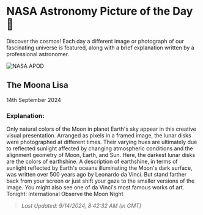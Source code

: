 
  # NASA Astronomy Picture of the Day 🌌

  Discover the cosmos! Each day a different image or photograph of our fascinating universe is featured, along with a brief explanation written by a professional astronomer.

![NASA APOD](https://apod.nasa.gov/apod/image/2409/Moonalisa_base_corr.jpg)

## The Moona Lisa

14th September 2024

### Explanation: 

Only natural colors of the Moon in planet Earth's sky appear in this creative visual presentation. Arranged as pixels in a framed image, the lunar disks were photographed at different times. Their varying hues are ultimately due to reflected sunlight affected by changing atmospheric conditions and the alignment geometry of Moon, Earth, and Sun. Here, the darkest lunar disks are the colors of earthshine. A description of earthshine, in terms of sunlight reflected by Earth's oceans illuminating the Moon's dark surface, was written over 500 years ago by Leonardo da Vinci.  But stand farther back from your screen or just shift your gaze to the smaller versions of the image. You might also see one of da Vinci's most famous works of art.  Tonight: International Observe the Moon Night

> _Last Updated: 9/14/2024, 8:42:32 AM (in GMT)_
